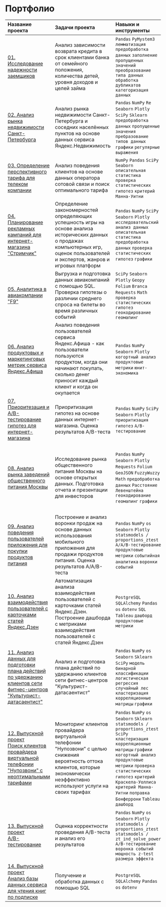 # Портфолио

| Название проекта | Задачи проекта | Навыки и инструменты| Ссылки на файлы |
| :--------------- | :------------- | :------------------ | :------------------ |
| [01. Исследование надежности заемщиков](https://github.com/KSingular/yp_da_projects/blob/main/set_01_lenders/) | Анализ зависимости возврата кредита в срок клиентами банка от семейного положения, количества детей, уровня доходов и целей займа | `Pandas` `PyMystem3` `лемматизация` `предобработка данных` `заполнение пропущенных значений` `преобразование типа данных` `обработка дубликатов` `категоризация данных` | [Ссылка на проект в nbviewer](https://nbviewer.org/github/KSingular/yp_da_projects/blob/c4c668dc9c64b38080ad9fa4c25443b5938eb56c/set_01_lenders/set_01_lenders.ipynb) |
| [02. Анализ рынка недвижимости Санкт-Петербурга](https://github.com/KSingular/yp_da_projects/blob/main/set_02_estate/) | Анализ рынка недвижимости Санкт-Петербурга и соседних населённых пунктов на основе данных сервиса Яндекс.Недвижимость | `Pandas` `NumPy` `Re` `Seaborn` `Plotly` `SciPy` `Sklearn` `предобработка данных` `пропущенные значения` `пребразование типов данных` `графики` `регулярные выражения` | [Ссылка на проект в nbviewer](https://nbviewer.org/github/KSingular/yp_da_projects/blob/c4c668dc9c64b38080ad9fa4c25443b5938eb56c/set_02_estate/set_02_estate.ipynb) |
| [03. Определение перспективного тарифа для телеком компании](https://github.com/KSingular/yp_da_projects/tree/main/set_03_megaline/) | Анализ поведения клиентов на основе данных оператора сотовой связи и поиск оптимального тарифа | `NumPy` `Pandas` `SciPy` `Seaborn` `описательная статистика` `проверка статистических гипотез` `критерий Манна-Уитни` | [Ссылка на проект в nbviewer](https://nbviewer.org/github/KSingular/yp_da_projects/blob/c4c668dc9c64b38080ad9fa4c25443b5938eb56c/set_03_megaline/set_03_megaline.ipynb) |
| [04. Планирование рекламных кампаний для интернет-магазина "Стримчик"](https://github.com/KSingular/yp_da_projects/tree/main/set_04_games/) | Определение закономерностей определяющих успешность игры на основе анализа исторических данных о продажах компьютерных игр, оценок пользователей и экспертов, жанров и игровых платформ | `Pandas` `NumPy` `SciPy` `Seaborn` `Plotly` `исследовательский анализ данных` `описательная статистика` `предобработка данных` `проверка статистических гипотез` `графики` | [Ссылка на проект в nbviewer](https://nbviewer.org/github/KSingular/yp_da_projects/blob/de677043a4563b0dcd5866e74101c9037a1e8777/set_04_games/set_04_games.ipynb) |
| [05. Аналитика в авиакомпании "F9"](https://github.com/KSingular/yp_da_projects/tree/main/set_05_avia_geo/) | Выгрузка и подготовка данных авиакомпаний с помощью SQL. Проверка гипотезы о различии среднего спроса на билеты во время различных событий | `SciPy` `Seaborn` `Plotly` `Geopy` `Folium` `Branca` `Requests` `Math` `проверка статистических гипотез` `геокодирование` `геомапинг` | [Ссылка на проект в nbviewer](https://nbviewer.org/github/KSingular/yp_da_projects/blob/12f570ea7d7deaf193c172c0fd372b62391c7871/set_05_avia_geo/set_05_avia_geo.ipynb) |
| [06. Анализ продуктовых и маркетинговых метрик сервиса Яндекс.Афиша](https://github.com/KSingular/yp_da_projects/tree/main/set_06_ya_afisha/) | Анализ поведения пользователей сервиса Яндекс.Афиша - как пользователи пользуются продуктом, когда они начинают покупать, сколько денег приносит каждый клиент и когда он окупается | `Pandas` `NumPy` `Seaborn` `Plotly` `когортный анализ` `продуктовые метрики` `юнит-экономика` | [Ссылка на проект в nbviewer](https://nbviewer.org/github/KSingular/yp_da_projects/blob/33e53bedee1d9e9d9c0f5d6312ed23c53d56fd6b/set_06_ya_afisha/set_06_ya_afisha.ipynb) |
| [07. Приоритезация и A/B-тестирование гипотез для интернет-магазина](https://github.com/KSingular/yp_da_projects/tree/main/set_07_AB_online_market/) | Приоритизация гипотез на основе данных интернет-магазина. Оценка результатов A/B-теста | `Pandas` `NumPy` `SciPy` `Seaborn` `Plotly` `приоритизация гипотез` `A/B-тестирование` | [Ссылка на проект в nbviewer](https://nbviewer.org/github/KSingular/yp_da_projects/blob/cb4577920f43ed41c95c1317f12ec464b4b3f13c/set_07_AB_online_market/set_07_AB_online_market.ipynb) |
| [08. Анализ рынка заведений общественного питания Москвы](https://github.com/KSingular/yp_da_projects/tree/main/set_08_food_market/) | Исследование рынка общественного питания Москвы на основе открытых данных. Подготовка отчета и презентации для инвесторов  | `Pandas` `NumPy` `Seaborn` `Plotly` `Requests` `Folium` `GeoJSON` `FuzzyWuzzy` `Math` `предобработка данных` `Расстояние Левенштейна` `геокодирование` `геомапинг` `графики` | <p>[Ссылка на проект в nbviewer](https://nbviewer.org/github/KSingular/yp_da_projects/blob/c58ed1d3acf00696e7a2ef067d064700d7fb02cb/set_08_food_market/set_08_food_market.ipynb)</p> <p>1. [Отчет для инвесторов.pdf](https://github.com/KSingular/yp_da_projects/blob/main/set_08_food_market/Исследование_рынка_заведений_общественного_питания_Москвы_REP.pdf)</p> <p>2. [Презентация для инвесторов.pdf](https://github.com/KSingular/yp_da_projects/blob/main/set_08_food_market/Исследование_рынка_заведений_общественного_питания_Москвы_PPT.pdf)</p> |
| [09. Анализ поведения пользователей приложения для покупки продуктов питания](https://github.com/KSingular/yp_da_projects/tree/main/set_09_AAB_market/) | Построение и анализ воронки продаж на основе данных использования мобильного приложения для продажи продуктов питания. Оценка результатов A/A/B-теста | `Pandas` `NumPy` `os` `Seaborn` `Plotly` `statsmodels / proportions_ztest` `А/A/B-тестирование` `продуктовые метрики` `событийная аналитика` `воронки событий` | [Ссылка на проект в nbviewer](https://nbviewer.org/github/KSingular/yp_da_projects/blob/2f266b9b1e79c5b14c4bdec6c13fd3607e9055e6/set_09_AAB_market/set_09_AAB_market.ipynb) |
| [10. Анализ взаимодействия пользователей с карточками статей Яндекс.Дзен](https://github.com/KSingular/yp_da_projects/tree/main/set_10_zen_dashboard/) | Автоматизация анализа взаимодействия пользователей с карточками статей Яндекс.Дзен. Построение дашборда с метриками взаимодействия пользователей с статей Яндекс.Дзен | `PostgreSQL` `SQLAlchemy` `Pandas` `os` `dotenv` `SQL` `Tableau` `дашборд` `продуктовые метрики` | <p>[Ссылка на проект в nbviewer](https://nbviewer.org/github/KSingular/yp_da_projects/blob/36d3d2ffb44621e53fcb68f60d681134430a5f80/set_10_zen_dashboard/set_10_zen_dashboard.ipynb)</p> <p>[Ссылка на дашборд](https://public.tableau.com/views/dashboard_visits/sheet4?:language=en-US&:display_count=n&:origin=viz_share_link)</p> <p>[Презентация.pdf](https://github.com/KSingular/yp_da_projects/blob/main/set_10_zen_dashboard/Анализ_взаимодействия_пользователей_с_карточками_статей_Яндекс.pdf)</p> |
| [11. Анализ данных для подготовки плана действий по удержанию клиентов сети фитнес-центров "Культурист-датасаентист"](https://github.com/KSingular/yp_da_projects/tree/main/set_11_fitness/) | Анализ и подготовка плана действий по удержанию клиентов cети фитнес-центров "Культурист-датасаентист" | `Pandas` `NumPy` `os` `Seaborn` `Sklearn` `SciPy` `модель бинарной классификации` `логистическая регрессия` `случайный лес` `кластеризация` `корреляционные матрицы` `графики` | [Ссылка на проект в nbviewer](https://nbviewer.org/github/KSingular/yp_da_projects/blob/4d7ad7ff709177838833d26d763f70dd2f0b4e1d/set_11_fitness/set_11_fitness.ipynb) |
| [12. Выпускной проект<br>Поиск клиентов провайдера виртуальной телефонии "Нупозвони" с неоптимальными тарифами](https://github.com/KSingular/yp_da_projects/tree/main/set_12_final_telecom/) | Мониторинг клиентов провайдера виртуальной телефонии "Нупозвони" с целью снижения вероятность оттока клиентов, которые экономически неэффективно используют услуги на своих тарифах |  `Pandas` `NumPy` `os` `Seaborn` `Sklearn` `statsmodels / proportions_ztest` `SciPy` `кластеризация` `корреляционные матрицы` `графики` `когортный анализ` `продуктовые метрики` `проверка статистических гипотез` `критерий Краскела-Уоллиса` `критерий Манна-Уитни` `поправка Бонферрони` `Tableau` `дашборд` | <p>[Ссылка на проект в nbviewer](https://nbviewer.org/github/KSingular/yp_da_projects/blob/0c9b6e87b14dc5a2b6895ad12643eb83e1230869/set_12_final_telecom/set_12_final_telecom.ipynb)</p><p>[Ссылка на дашборд](https://public.tableau.com/views/telecom_16441063838110/Dashboard1?:language=en-US&publish=yes&:display_count=n&:origin=viz_share_link)</p><p>[Презентация для генерального директора.pdf](https://github.com/KSingular/yp_da_projects/blob/main/set_12_final_telecom/%D0%9F%D1%80%D0%B5%D0%B7%D0%B5%D0%BD%D1%82%D0%B0%D1%86%D0%B8%D1%8F%20%D0%B4%D0%BB%D1%8F%20%D0%B3%D0%B5%D0%BD%D0%B5%D1%80%D0%B0%D0%BB%D1%8C%D0%BD%D0%BE%D0%B3%D0%BE%20%D0%B4%D0%B8%D1%80%D0%B5%D0%BA%D1%82%D0%BE%D1%80%D0%B0.pdf)</p> <p>[Список клиентов с неэффективными тарифами.pdf](https://github.com/KSingular/yp_da_projects/blob/1a204f2cc415654709f1e26371e992f1a7ab1b96/set_12_final_telecom/%D0%A1%D0%BF%D0%B8%D1%81%D0%BE%D0%BA%20%D0%BA%D0%BB%D0%B8%D0%B5%D0%BD%D1%82%D0%BE%D0%B2%20%D1%81%20%D0%BD%D0%B5%D1%8D%D1%84%D1%84%D0%B5%D0%BA%D1%82%D0%B8%D0%B2%D0%BD%D1%8B%D0%BC%D0%B8%20%D1%82%D0%B0%D1%80%D0%B8%D1%84%D0%B0%D0%BC%D0%B8.pdf)</p>|
| [13. Выпускной проект<br>A/B-тестирование](https://github.com/KSingular/yp_da_projects/tree/main/set_13_final_AB/) | Оценка корректности проведения A/B-теста и анализ его результатов | `Pandas` `NumPy` `os` `Seaborn` `Plotly` `statsmodels / proportions_ztest` `statsmodels / zt_ind_solve_power` `А/B-тестирование` `воронка событий` `мощность z-test` `размера эффекта` | [Ссылка на проект в nbviewer](https://nbviewer.org/github/KSingular/yp_da_projects/blob/bffb90c94861f1ff4f89cb3c457ec9e71abbb42f/set_13_final_AB/set_13_final_AB.ipynb) |
| [14. Выпускной проект<br>Анализ базы данных сервиса для чтения книг по подписке](https://github.com/KSingular/yp_da_projects/tree/main/set_14_final_SQL/) | Получение и обработка данных с помощью SQL | `PostgreSQL` `SQLAlchemy` `Pandas` `os` `dotenv` | [Ссылка на проект в nbviewer](https://nbviewer.org/github/KSingular/yp_da_projects/blob/4886274a10c75a8b01b95e46de73786e568fa8eb/set_14_final_SQL/set_14_final_SQL.ipynb) |    

